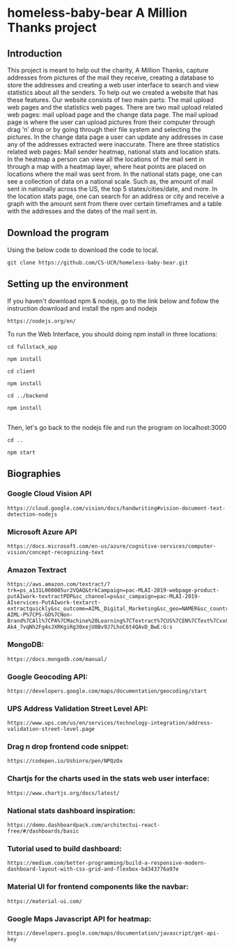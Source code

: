 # homeless-baby-bear A Million Thanks project

## Introduction
This project is meant to help out the charity, A Million Thanks, capture addresses from pictures of the mail they receive, creating a database to store the addresses and creating a web user interface to search and view statistics about all the senders. To help out we created a website that has these features. Our website consists of two main parts: The mail upload web pages and the statistics web pages. 
There are two mail upload related web pages: mail upload page and the change data page. The mail upload page is where the user can upload pictures from their computer through drag ‘n’ drop or by going through their file system and selecting the pictures. In the change data page a user can update any addresses in case any of the addresses extracted were inaccurate. 
There are three statistics related web pages: Mail sender heatmap, national stats and location stats. In the heatmap a person can view all the locations of the mail sent in through a map with a heatmap layer, where heat points are placed on locations where the mail was sent from. In the national stats page, one can see a collection of data on a national scale. Such as, the amount of mail sent in nationally across the US, the top 5 states/cities/date, and more. In the location stats page, one can search for an address or city and receive a graph with the amount sent from there over certain timeframes and a table with the addresses and the dates of the mail sent in.

## Download the program
Using the below code to download the code to local.
```
git clone https://github.com/CS-UCR/homeless-baby-bear.git
```

## Setting up the environment
If you haven't download npm & nodejs, go to the link below and follow the instruction download and install the npm and nodejs 
```
https://nodejs.org/en/
```
To run the Web Interface, you should doing npm install in three locations:
```
cd fullstack_app
```
```
npm install
```


```
cd client
```
```
npm install
```



```
cd ../backend
```
```
npm install
```


##
Then, let's go back to the nodejs file and run the program on localhost:3000
```
cd ..
```
```
npm start
```
## Biographies
### Google Cloud Vision API 
```
https://cloud.google.com/vision/docs/handwriting#vision-document-text-detection-nodejs
```
### Microsoft Azure API
```
https://docs.microsoft.com/en-us/azure/cognitive-services/computer-vision/concept-recognizing-text
```
### Amazon Textract
```
https://aws.amazon.com/textract/?trk=ps_a131L000005ur2VQAQ&trkCampaign=pac-MLAI-2019-webpage-product-putAIwork-textractPDP&sc_channel=ps&sc_campaign=pac-MLAI-2019-AIservices-PutAIwork-textarct-extractquickly&sc_outcome=AIML_Digital_Marketing&sc_geo=NAMER&sc_country=US&sc_publisher=Google&sc_mediumPAC-AIML-P%7CPS-GO%7CNon-Brand%7CAll%7CPA%7CMachine%20Learning%7CTextract%7CUS%7CEN%7CText%7Cxx&s_kwcid=AL!4422!3!378937603673!b!!g!!%2Bocr&ef_id=CjwKCAjw8NfrBRA7EiwAfiVJpS2D3flFADlgzmMHZ-Ak4_7vqNh2Fg4sJXRKgiRg30xejU0Bv9J7LhoC6t4QAvD_BwE:G:s
```
### MongoDB:
```
https://docs.mongodb.com/manual/
```
### Google Geocoding API: 
```
https://developers.google.com/maps/documentation/geocoding/start
```
### UPS Address Validation Street Level API: 
```
https://www.ups.com/us/en/services/technology-integration/address-validation-street-level.page
```
### Drag n drop frontend code snippet:
```
https://codepen.io/Ushinro/pen/NPQzOx
```
### Chartjs for the charts used in the stats web user interface:
```
https://www.chartjs.org/docs/latest/
```
### National stats dashboard inspiration:
```
https://demo.dashboardpack.com/architectui-react-free/#/dashboards/basic
```
### Tutorial used to build dashboard:
```
https://medium.com/better-programming/build-a-responsive-modern-dashboard-layout-with-css-grid-and-flexbox-bd343776a97e
```
### Material UI for frontend components like the navbar:
```
https://material-ui.com/
```
### Google Maps Javascript API for heatmap:
```
https://developers.google.com/maps/documentation/javascript/get-api-key
```
